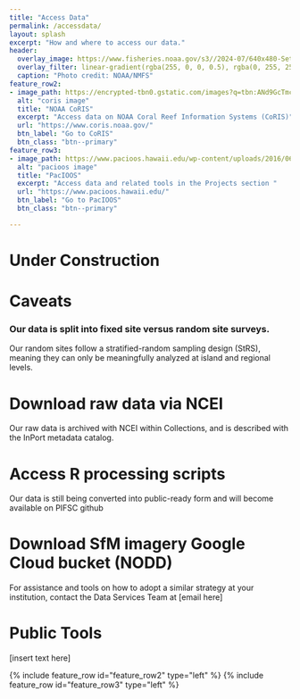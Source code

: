 ```yaml
---
title: "Access Data"
permalink: /accessdata/
layout: splash
excerpt: "How and where to access our data."
header:
  overlay_image: https://www.fisheries.noaa.gov/s3//2024-07/640x480-Sette-NCRMP-Fisheries-PIFSC.jpg
  overlay_filter: linear-gradient(rgba(255, 0, 0, 0.5), rgba(0, 255, 255, 0.5))
  caption: "Photo credit: NOAA/NMFS"
feature_row2:
- image_path: https://encrypted-tbn0.gstatic.com/images?q=tbn:ANd9GcTmcO5tHXjtN5CEzy1KMGDeVuLNn52DYvVttw&s
  alt: "coris image"
  title: "NOAA CoRIS"
  excerpt: "Access data on NOAA Coral Reef Information Systems (CoRIS)"
  url: "https://www.coris.noaa.gov/"
  btn_label: "Go to CoRIS"
  btn_class: "btn--primary"
feature_row3:
- image_path: https://www.pacioos.hawaii.edu/wp-content/uploads/2016/06/PacIOOS-logo-stacked-small.jpg
  alt: "pacioos image"
  title: "PacIOOS"
  excerpt: "Access data and related tools in the Projects section "
  url: "https://www.pacioos.hawaii.edu/"
  btn_label: "Go to PacIOOS"
  btn_class: "btn--primary"

---
```

# Under Construction
# Caveats
### Our data is split into fixed site versus random site surveys. 
Our random sites follow a stratified-random sampling design (StRS), meaning they can only be meaningfully analyzed at island and regional levels.

# Download raw data via NCEI
Our raw data is archived with NCEI within Collections, and is described with the InPort metadata catalog.

# Access R processing scripts
Our data is still being converted into public-ready form and will become available on PIFSC github

# Download SfM imagery Google Cloud bucket (NODD)
For assistance and tools on how to adopt a similar strategy at your institution, contact the Data Services Team at [email here]

# Public Tools
[insert text here]

{% include feature_row id="feature_row2" type="left" %}
{% include feature_row id="feature_row3" type="left" %}